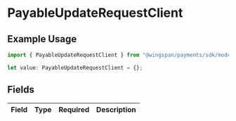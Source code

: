 # PayableUpdateRequestClient

## Example Usage

```typescript
import { PayableUpdateRequestClient } from "@wingspan/payments/sdk/models/shared";

let value: PayableUpdateRequestClient = {};
```

## Fields

| Field       | Type        | Required    | Description |
| ----------- | ----------- | ----------- | ----------- |